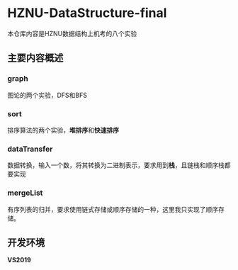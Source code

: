 # HZNU-DataStructure-final

本仓库内容是HZNU数据结构上机考的八个实验

## 主要内容概述

### graph

图论的两个实验，DFS和BFS

### sort

排序算法的两个实验，**堆排序**和**快速排序**

### dataTransfer

数据转换，输入一个数，将其转换为二进制表示，要求用到**栈**，且链栈和顺序栈都要实现

### mergeList

有序列表的归并，要求使用链式存储或顺序存储的一种，这里我只实现了顺序存储。



## 开发环境

**VS2019**

